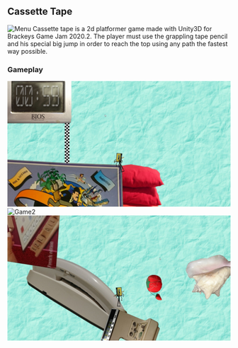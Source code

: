 ## Cassette Tape
![Menu](Images/Menu.jpg)
Cassette tape is a 2d platformer game made with Unity3D for Brackeys Game Jam 2020.2.
The player must use the grappling tape pencil and his special big jump in order to reach the top using any path the fastest way possible.
### Gameplay
![Game1](Images/Gameplay1.jpg)
![Game2](Images/Gameplay2.jpg)
![Game3](Images/Gameplay3.jpg)
